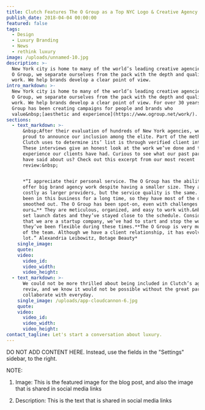 ```yaml
---
title: Clutch Features The O Group as a Top NYC Logo & Creative Agency in 2018
publish_date: 2018-04-04 00:00:00
featured: false
tags:
  - Design
  - Luxury Branding
  - News
  - rethink luxury
image: /uploads/unnamed-10.jpg
description: >-
  New York city is home to many of the world’s leading creative agencies. At The
  O Group, we separate ourselves from the pack with the depth and quality of our
  work. We help brands develop a clear point of view.
intro_markdown: >-
  New York city is home to many of the world’s leading creative agencies. At The
  O Group, we separate ourselves from the pack with the depth and quality of our
  work. We help brands develop a clear point of view. For over 30 years, The O
  Group has been creating campaigns for people and brands who
  value&nbsp;[aesthetic and experience](https://www.ogroup.net/work/).
sections:
  - text_markdown: >-
      &nbsp;After their evaluation of hundreds of New York agencies, we are
      proud to announce our inclusion among the elite. Part of the methodology
      Clutch uses to determine its’ list is through verified client interviews.
      These interviews give an honest look at the work we’ve done and the
      experience our clients have had. Curious to see what our past partners
      have said about us? Check out this excerpt from our most recent
      review:&nbsp;


      *“I appreciate their personal service. The O Group has the ability to
      offer big brand agency work despite having a smaller size. They aren’t as
      costly as larger providers, but the service quality is the same. They’ve
      been in this business for a long time, so they have most of the details
      smoothed out. The O Group has been spot-on, even with challenges such as
      ours…** They are meticulous, organized, and easy to work with.&nbsp; We’ve
      set launch dates and they’ve stayed close to the schedule. Considering
      that we are a startup company, we’ve had to start and stop the work, and
      they’ve been flexible during these times.**The O Group is very much a part
      of the team. Although we have a client relationship, it has evolved a
      lot.” Alexandria Leibowitz, Botage Beauty*
    single_image:
    quote:
    video:
      video_id:
      video_width:
      video_height:
  - text_markdown: >-
      We could not be more thrilled about being included in Clutch’s agency
      reviw, and we know it would not be possible without the great partners we
      collaborate with everyday.
    single_image: /uploads/app-cloudcannon-6.jpg
    quote:
    video:
      video_id:
      video_width:
      video_height:
contact_tagline: Let's start a conversation about luxury.
---
```


DO NOT ADD CONTENT HERE. Instead, use the fields in the "Settings" sidebar, to the right.

NOTE:

1. Image: This is the featured image for the blog post, and also the image that is shared in social media links

2. Description: This is the text that is shared in social media links